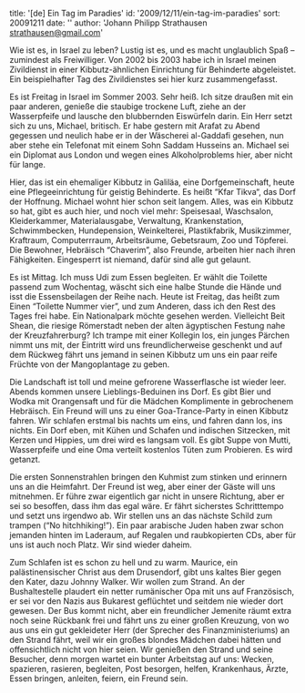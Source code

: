 title: '[de] Ein Tag im Paradies'
id: '2009/12/11/ein-tag-im-paradies'
sort: 20091211
date: ''
author: 'Johann Philipp Strathausen <strathausen@gmail.com>'


Wie ist es, in Israel zu leben? Lustig ist es, und es macht unglaublich Spaß – zumindest als Freiwilliger. Von 2002 bis 2003 habe ich in Israel meinen Zivildienst in einer Kibbutz-ähnlichen Einrichtung für Behinderte abgeleistet. Ein beispielhafter Tag des Zivildienstes sei hier kurz zusammengefasst.

Es ist Freitag in Israel im Sommer 2003. Sehr heiß. Ich sitze draußen mit ein paar anderen, genieße die staubige trockene Luft, ziehe an der Wasserpfeife und lausche den blubbernden Eiswürfeln darin. Ein Herr setzt sich zu uns, Michael, britisch. Er habe gestern mit Arafat zu Abend gegessen und neulich habe er in der Wäscherei al-Gaddafi gesehen, nun aber stehe ein Telefonat mit einem Sohn Saddam Husseins an. Michael sei ein Diplomat aus London und wegen eines Alkoholproblems hier, aber nicht für lange.

Hier, das ist ein ehemaliger Kibbutz in Galiläa, eine Dorfgemeinschaft, heute eine Pflegeeinrichtung für geistig Behinderte. Es heißt “Kfar Tikva“, das Dorf der Hoffnung. Michael wohnt hier schon seit langem. Alles, was ein Kibbutz so hat, gibt es auch hier, und noch viel mehr: Speisesaal, Waschsalon, Kleiderkammer, Materialausgabe, Verwaltung, Krankenstation, Schwimmbecken, Hundepension, Weinkelterei, Plastikfabrik, Musikzimmer, Kraftraum, Computerrraum, Arbeitsräume, Gebetsraum, Zoo und Töpferei. Die Bewohner, Hebräisch “Chaverim”, also Freunde, arbeiten hier nach ihren Fähigkeiten. Eingesperrt ist niemand, dafür sind alle gut gelaunt.

Es ist Mittag. Ich muss Udi zum Essen begleiten. Er wählt die Toilette passend zum Wochentag, wäscht sich eine halbe Stunde die Hände und isst die Essensbeilagen der Reihe nach. Heute ist Freitag, das heißt zum Einen “Toilette Nummer vier”, und zum Anderen, dass ich den Rest des Tages frei habe. Ein Nationalpark möchte gesehen werden. Vielleicht Beit Shean, die riesige Römerstadt neben der alten ägyptischen Festung nahe der Kreuzfahrerburg? Ich trampe mit einer Kollegin los, ein junges Pärchen nimmt uns mit, der Eintritt wird uns freundlicherweise geschenkt und auf dem Rückweg fährt uns jemand in seinen Kibbutz um uns ein paar reife Früchte von der Mangoplantage zu geben.

Die Landschaft ist toll und meine gefrorene Wasserflasche ist wieder leer. Abends kommen unsere Lieblings-Beduinen ins Dorf. Es gibt Bier und Wodka mit Orangensaft und für die Mädchen Komplimente in gebrochenem Hebräisch. Ein Freund will uns zu einer Goa-Trance-Party in einen Kibbutz fahren. Wir schlafen erstmal bis nachts um eins, und fahren dann los, ins nichts. Ein Dorf eben, mit Kühen und Schafen und indischen Sitzecken, mit Kerzen und Hippies, um drei wird es langsam voll. Es gibt Suppe von Mutti, Wasserpfeife und eine Oma verteilt kostenlos Tüten zum Probieren. Es wird getanzt.

Die ersten Sonnenstrahlen bringen den Kuhmist zum stinken und erinnern uns an die Heimfahrt. Der Freund ist weg, aber einer der Gäste will uns mitnehmen. Er führe zwar eigentlich gar nicht in unsere Richtung, aber er sei so besoffen, dass ihm das egal wäre. Er fährt sicherstes Schritttempo und setzt uns irgendwo ab. Wir stellen uns an das nächste Schild zum trampen (“No hitchhiking!”). Ein paar arabische Juden haben zwar schon jemanden hinten im Laderaum, auf Regalen und raubkopierten CDs, aber für uns ist auch noch Platz. Wir sind wieder daheim.

Zum Schlafen ist es schon zu hell und zu warm. Maurice, ein palästinensischer Christ aus dem Drusendorf, gibt uns kaltes Bier gegen den Kater, dazu Johnny Walker. Wir wollen zum Strand. An der Bushaltestelle plaudert ein netter rumänischer Opa mit uns auf Französisch, er sei vor den Nazis aus Bukarest geflüchtet und seitdem nie wieder dort gewesen. Der Bus kommt nicht, aber ein freundlicher Jemenite räumt extra noch seine Rückbank frei und fährt uns zu einer großen Kreuzung, von wo aus uns ein gut gekleideter Herr (der Sprecher des Finanzministeriums) an den Strand fährt, weil wir ein großes blondes Mädchen dabei hätten und offensichtlich nicht von hier seien. Wir genießen den Strand und seine Besucher, denn morgen wartet ein bunter Arbeitstag auf uns: Wecken, spazieren, rasieren, begleiten, Post besorgen, helfen, Krankenhaus, Ärzte, Essen bringen, anleiten, feiern, ein Freund sein.
